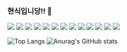 ### 현식입니당!! 👋

<!--
**hyun6ik/hyun6ik** is a ✨ _special_ ✨ repository because its `README.md` (this file) appears on your GitHub profile.

Here are some ideas to get you started:

- 🔭 I’m currently working on ...
- 🌱 I’m currently learning ...
- 👯 I’m looking to collaborate on ...
- 🤔 I’m looking for help with ...
- 💬 Ask me about ...
- 📫 How to reach me: ...
- 😄 Pronouns: ...
- ⚡ Fun fact: ...
-->

<img src="https://img.shields.io/badge/Java-b07219?style=flat&logo=Java&logoColor=007396"/> <img src="https://img.shields.io/badge/SpringBoot-green?style=flat&logo=SpringBoot&logoColor=6DB33F"/> <img src="https://img.shields.io/badge/MySQL-red?style=flat&logo=MySQL&logoColor=4479A1"/>
<img src="https://img.shields.io/badge/Docker-blue?style=flat&logo=Docker&logoColor=2496ED"/> <img src="https://img.shields.io/badge/Kubernetes-darkblue?style=flat&logo=Kubernetes&logoColor=326CE5"/> <img src="https://img.shields.io/badge/AWS-yellow?style=flat&logo=AmazonAWS&logoColor=232F3E"/> <img src="https://img.shields.io/badge/Terraform-purple?style=flat&logo=Terraform&logoColor=7B42BC"/> <img src="https://img.shields.io/badge/Jenkins-orange?style=flat&logo=Jenkins&logoColor=D24939"/> <img src="https://img.shields.io/badge/GitHub Actions-navy?style=flat&logo=GitHubActions&logoColor=2088FF"/> <img src="https://img.shields.io/badge/GitHub-gray?style=flat&logo=GitHub&logoColor=181717"/> <img src="https://img.shields.io/badge/Notion-lightgray?style=flat&logo=Notion&logoColor=000000"/> <img src="https://img.shields.io/badge/Slack-violet?style=flat&logo=Slack&logoColor=4A154B"/> <img src="https://img.shields.io/badge/Jira-skyblue?style=flat&logo=Jira&logoColor=0052CC"/> 




  
![Top Langs](https://github-readme-stats.vercel.app/api/top-langs/?username=hyun6ik&layout=compact&theme=gruvbox) ![Anurag's GitHub stats](https://github-readme-stats.vercel.app/api?username=hyun6ik&show_icons=true&theme=gruvbox)

